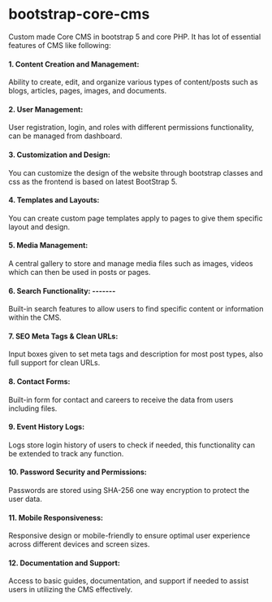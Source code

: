 # bootstrap-core-cms
Custom made Core CMS in bootstrap 5 and core PHP. It has lot of essential features of CMS like following:

#### 1. Content Creation and Management:
Ability to create, edit, and organize various types of content/posts such as blogs, articles, pages, images, and documents.

#### 2. User Management:
User registration, login, and roles with different permissions functionality, can be managed from dashboard.

#### 3. Customization and Design:
You can customize the design of the website through bootstrap classes and css as the frontend is based on latest BootStrap 5.

#### 4. Templates and Layouts:
You can create custom page templates apply to pages to give them specific layout and design.

#### 5. Media Management:
A central gallery to store and manage media files such as images, videos which can then be used in posts or pages.

#### 6. Search Functionality: -------
Built-in search features to allow users to find specific content or information within the CMS.

#### 7. SEO Meta Tags & Clean URLs:
Input boxes given to set meta tags and description for most post types, also full support for clean URLs.

#### 8. Contact Forms:
Built-in form for contact and careers to receive the data from users including files.

#### 9. Event History Logs:
Logs store login history of users to check if needed, this functionality can be extended to track any function.

#### 10. Password Security and Permissions:
Passwords are stored using SHA-256 one way encryption to protect the user data.

#### 11. Mobile Responsiveness:
Responsive design or mobile-friendly to ensure optimal user experience across different devices and screen sizes.

#### 12. Documentation and Support:
Access to basic guides, documentation, and support if needed to assist users in utilizing the CMS effectively.


